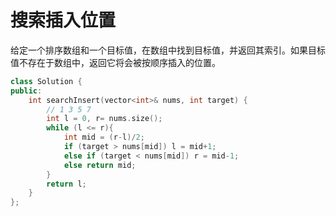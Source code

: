 # 搜索插入位置

​		给定一个排序数组和一个目标值，在数组中找到目标值，并返回其索引。如果目标值不存在于数组中，返回它将会被按顺序插入的位置。

```c++
class Solution {
public:
    int searchInsert(vector<int>& nums, int target) {
        // 1 3 5 7
        int l = 0, r= nums.size();
        while (l <= r){
            int mid = (r-l)/2;
            if (target > nums[mid]) l = mid+1;
            else if (target < nums[mid]) r = mid-1;
            else return mid;
        }
        return l;
    }
};
```

